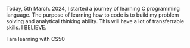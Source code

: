 Today, 5th March. 2024, I started a journey of learning
C programming language. The purpose of learning how to code
is to build my problem solving and analytical thinking
ability. This will have a lot of transferrable skills.
I BELIEVE. 

I am learning with CS50
